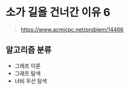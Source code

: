 # 소가 길을 건너간 이유 6

> <https://www.acmicpc.net/problem/14466>

## 알고리즘 분류

- 그래프 이론
- 그래프 탐색
- 너비 우선 탐색
